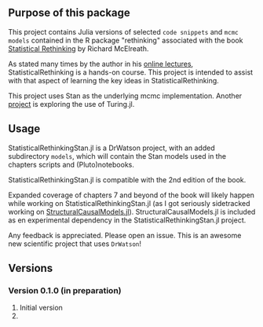 ## Purpose of this package

This project contains Julia versions of selected `code snippets` and `mcmc models` contained in the R package "rethinking" associated with the book [Statistical Rethinking](https://xcelab.net/rm/statistical-rethinking/) by Richard McElreath.

As stated many times by the author in his [online lectures](https://www.youtube.com/watch?v=ENxTrFf9a7c&list=PLDcUM9US4XdNM4Edgs7weiyIguLSToZRI), StatisticalRethinking is a hands-on course. This project is intended to assist with that aspect of learning the key ideas in StatisticalRethinking.

This project uses Stan as the underlying mcmc implementation. Another [project](https://github.com/karajan9/statisticalrethinking) is exploring the use of Turing.jl.

## Usage

StatisticalRethinkingStan.jl is a DrWatson project, with an added subdirectory `models`, which will contain the Stan models used in the chapters scripts and (Pluto)notebooks.

StatisticalRethinkingStan.jl is compatible with the 2nd edition of the book.

Expanded coverage of chapters 7 and beyond of the book will likely happen while working on StatisticalRethinkingStan.jl (as I got seriously sidetracked working on [StructuralCausalModels.jl](https://github.com/StatisticalRethinkingJulia/StructuralCausalModels.jl)). StructuralCausalModels.jl is included as en experimental dependency in the StatisticalRethinkingStan.jl project.

Any feedback is appreciated. Please open an issue.
This is an awesome new scientific project that uses `DrWatson`!

## Versions

### Version 0.1.0 (in preparation)

1. Initial version
2. 